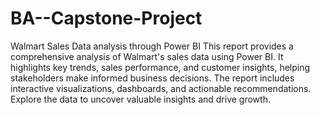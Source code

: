 # BA--Capstone-Project
Walmart Sales Data analysis through Power BI
This report provides a comprehensive analysis of Walmart's sales data using Power BI. It highlights key trends, sales performance, and customer insights, helping stakeholders make informed business decisions. The report includes interactive visualizations, dashboards, and actionable recommendations. Explore the data to uncover valuable insights and drive growth.
